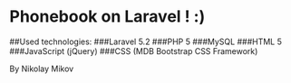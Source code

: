 # Phonebook on Laravel !   :)

##Used technologies:
  ###Laravel 5.2
  ###PHP 5 
  ###MySQL
  ###HTML 5
  ###JavaScript (jQuery)
  ###CSS (MDB Bootstrap CSS Framework)
  

  By Nikolay Mikov
